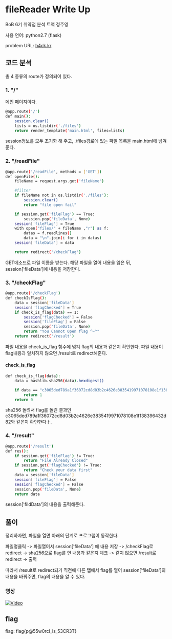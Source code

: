 # fileReader Write Up

BoB 6기 취약점 분석 트랙 정주영

사용 언어: python2.7 (flask)

problem URL: [h4ck.kr](http://h4ck.kr)

## 코드 분석

총 4 종류의 route가 정의되어 있다.

### 1. "/"
메인 페이지이다.
```sh
@app.route('/')
def main():
    session.clear()
    lists = os.listdir('./files')
    return render_template('main.html', files=lists)
```

session정보를 모두 초기화 해 주고, ./files경로에 있는 파일 목록을 main.html에 넘겨준다.

### 2. "/readFile"
```sh
@app.route('/readFile', methods = ['GET'])
def openFile():
    fileName = request.args.get('fileName')

    #filter
    if fileName not in os.listdir('./files'):
        session.clear()
        return "file open fail"

    if session.get('fileFlag') == True:
        session.pop('fileData', None)
    session['fileFlag'] = True
    with open("files/" + fileName ,"r") as f:
        datas = f.readlines()
        data = "\n".join(i for i in datas)
    session['fileData'] = data

    return redirect('/checkFlag')
```

GET메소드로 파일 이름을 받는다. 
해당 파일을 열어 내용을 읽은 뒤, session['fileData']에 내용을 저장한다.

### 3. "/checkFlag"
```sh
@app.route('/checkFlag')
def checkIsFlag():
    data = session['fileData']
    session['flagChecked'] = True
    if check_is_flag(data) == 1:
        session['flagChecked'] = False
        session['fileFlag'] = False
        session.pop('fileData', None)
        return "You Cannot Open flag ^~^"
    return redirect('/result')
```

파일 내용을 check_is_flag 함수에 넘겨 flag의 내용과 같은지 확인한다.
파일 내용이 flag내용과 일치하지 않으면 /result로 redirect해준다.

#### check_is_flag
```sh
def check_is_flag(data):
    data = hashlib.sha256(data).hexdigest()

    if data == "c3065ded789a1f36072cd8d03b2c4626e3835419971078108e1f138396432d82":
        return 1
    return 0
```
sha256 돌려서 flag를 돌린 결과인 c3065ded789a1f36072cd8d03b2c4626e3835419971078108e1f138396432d82와 같은지 확인한다ㅏ.

### 4. "/result"
```sh
@app.route('/result')
def res():
    if session.get('fileFlag') != True:
        return "File Already Closed"
    if session.get('flagChecked') != True:
        return "Check your data first"
    data = session['fileData']
    session['fileFlag'] = False
    session['flagChecked'] = False
    session.pop('fileData', None)
    return data
```
session['fildData']의 내용을 출력해준다.

## 풀이

정리하자면, 파일을 열면 아래의 단계로 프로그램이 동작한다.

파일명클릭 -> 파일열어서 session['fileData'] 에 내용 저장 -> /checkFlag로 redirect -> sha256으로 flag를 연 내용과 같은지 체크 -> 같지 않으면 /result로 redirect -> 출력

따라서 /result로 redirect되기 직전에 다른 탭에서 flag를 열어 session['fileData']의 내용을 바꿔주면, flag의 내용을 알 수 있다.

### 영상
[![Video](http://img.youtube.com/vi/93xB2XdKkEQ/0.jpg)](https://youtu.be/93xB2XdKkEQ?t=0s)

## flag
flag: flag{p@55w0rcl_ls_53CR3T}
